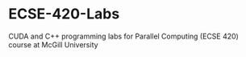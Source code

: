 # ECSE-420-Labs
CUDA and C++ programming labs for Parallel Computing (ECSE 420) course at McGill University 
